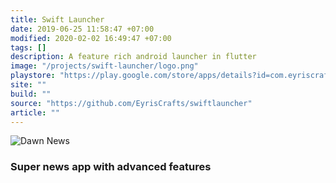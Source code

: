 ```yaml
---
title: Swift Launcher
date: 2019-06-25 11:58:47 +07:00
modified: 2020-02-02 16:49:47 +07:00
tags: []
description: A feature rich android launcher in flutter
image: "/projects/swift-launcher/logo.png"
playstore: "https://play.google.com/store/apps/details?id=com.eyriscrafts.swiftlauncher"
site: ""
build: ""
source: "https://github.com/EyrisCrafts/swiftlauncher"
article: ""
---
```



<!-- <img src="/apa-itu-shell/shell_evolution.png" alt="Dawn News"> -->
<img src="/projects/advanced-news-app/logo.png" alt="Dawn News">


<h3>Super news app with advanced features</h3>
